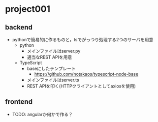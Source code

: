 # project001

## backend
- pythonで簡易的に作るものと，tsでがっつり処理する2つのサーバを用意
    - python
        - メインファイルはserver.py
        - 適当なREST APIを用意
    - TypeScript
        - baseにしたテンプレート
            - https://github.com/notakaos/typescript-node-base
        - メインファイルはserver.ts
        - REST APIを叩く(HTTPクライアントとしてaxiosを使用)

## frontend
- TODO: angularか何かで作る？